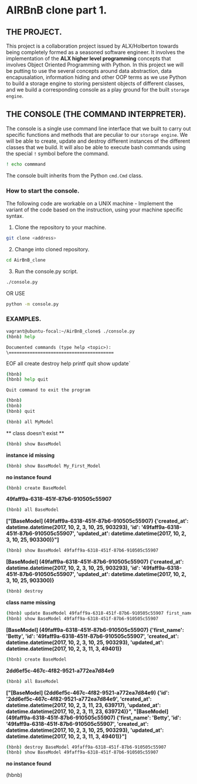 # AIRBnB clone part 1.

## THE PROJECT.

This project is a collaboration project issued by
ALX/Holberton towards being completely formed as a
seasoned software engineer. It involves the implementation
of the **ALX higher level programming** concepts that involves
Object Oriented Programming with Python. In this project we will
be putting to use the several concepts around data abstraction, data
encapusalation, information hiding and other OOP terms as we use Python
to build a storage engine to storing persistent objects of different
classes, and we build a corresponding console as a play ground for the
built `storage engine`.

## THE CONSOLE (THE COMMAND INTERPRETER).

The console is a single use command line interface that we built to carry out
specific functions and methods that are peculiar to our `storage engine`.
We will be able to create, update and destroy different instances of the 
different classes that we build.
It will also be able to execute bash commands using the special `!` symbol before the command.

```bash
! echo commmand
```


The console built inherits from the Python `cmd.Cmd` class.
### How to start the console.

The following code are workable on a UNIX machine - Implement the variant of the code based on the 
instruction, using your machine specific syntax.


1. Clone the repository to your machine.

```bash
git clone <address>
```

2. Change into cloned repository.
```bash
cd AirBnB_clone
```

3. Run the console.py script.
```bash
./console.py
```

OR USE

```bash
python -m console.py
```

### EXAMPLES.


```bash
vagrant@ubuntu-focal:~/AirBnB_clone$ ./console.py
(hbnb) help
```
`Documented commands (type help <topic>):
\========================================`

EOF  all  create  destroy  help  printf  quit  show  update`

```bash
(hbnb)
(hbnb) help quit
```
`Quit command to exit the program`

```bash
(hbnb)
(hbnb)
(hbnb) quit
```


```bash
(hbnb) all MyModel
```

** class doesn't exist **

```bash
(hbnb) show BaseModel
```
**instance id missing**

```bash
(hbnb) show BaseModel My_First_Model
```

**no instance found**

```bash
(hbnb) create BaseModel
```
**49faff9a-6318-451f-87b6-910505c55907**


```bash
(hbnb) all BaseModel
```

**["[BaseModel] (49faff9a-6318-451f-87b6-910505c55907) {'created_at': datetime.datetime(2017, 10, 2, 3, 10, 25, 903293), 'id': '49faff9a-6318-451f-87b6-910505c55907', 'updated_at': datetime.datetime(2017, 10, 2, 3, 10, 25, 903300)}"]**

```bash
(hbnb) show BaseModel 49faff9a-6318-451f-87b6-910505c55907
```
**[BaseModel] (49faff9a-6318-451f-87b6-910505c55907) {'created_at': datetime.datetime(2017, 10, 2, 3, 10, 25, 903293), 'id': '49faff9a-6318-451f-87b6-910505c55907', 'updated_at': datetime.datetime(2017, 10, 2, 3, 10, 25, 903300)}**

```bash
(hbnb) destroy
```
**class name missing**

```bash
(hbnb) update BaseModel 49faff9a-6318-451f-87b6-910505c55907 first_name "Betty"
(hbnb) show BaseModel 49faff9a-6318-451f-87b6-910505c55907
```

**[BaseModel] (49faff9a-6318-451f-87b6-910505c55907) {'first_name': 'Betty', 'id': '49faff9a-6318-451f-87b6-910505c55907', 'created_at': datetime.datetime(2017, 10, 2, 3, 10, 25, 903293), 'updated_at': datetime.datetime(2017, 10, 2, 3, 11, 3, 49401)}**

```bash
(hbnb) create BaseModel
```

**2dd6ef5c-467c-4f82-9521-a772ea7d84e9**

```bash
(hbnb) all BaseModel
```

**["[BaseModel] (2dd6ef5c-467c-4f82-9521-a772ea7d84e9) {'id': '2dd6ef5c-467c-4f82-9521-a772ea7d84e9', 'created_at': datetime.datetime(2017, 10, 2, 3, 11, 23, 639717), 'updated_at': datetime.datetime(2017, 10, 2, 3, 11, 23, 639724)}", "[BaseModel] (49faff9a-6318-451f-87b6-910505c55907) {'first_name': 'Betty', 'id': '49faff9a-6318-451f-87b6-910505c55907', 'created_at': datetime.datetime(2017, 10, 2, 3, 10, 25, 903293), 'updated_at': datetime.datetime(2017, 10, 2, 3, 11, 3, 49401)}"]**

```bash
(hbnb) destroy BaseModel 49faff9a-6318-451f-87b6-910505c55907
(hbnb) show BaseModel 49faff9a-6318-451f-87b6-910505c55907
```

**no instance found**


(hbnb) 
```
